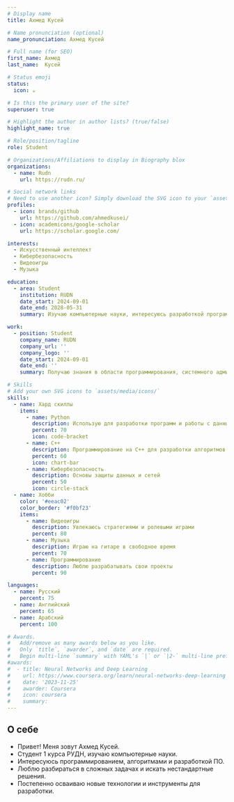 ```yaml
---
# Display name
title: Ахмед Кусей

# Name pronunciation (optional)
name_pronunciation: Ахмед Кусей

# Full name (for SEO)
first_name: Ахмед
last_name:  Кусей

# Status emoji
status:
  icon: ☕️

# Is this the primary user of the site?
superuser: true

# Highlight the author in author lists? (true/false)
highlight_name: true

# Role/position/tagline
role: Student

# Organizations/Affiliations to display in Biography blox
organizations:
  - name: Rudn
    url: https://rudn.ru/

# Social network links
# Need to use another icon? Simply download the SVG icon to your `assets/media/icons/` folder.
profiles:
  - icon: brands/github
    url: https://github.com/ahmedkusei/
  - icon: academicons/google-scholar
    url: https://scholar.google.com/

interests: 
  - Искусственный интеллект
  - Кибербезопасность
  - Видеоигры
  - Музыка

education:
  - area: Student
    institution: RUDN
    date_start: 2024-09-01
    date_end: 2028-05-31
    summary: Изучаю компьютерные науки, интересуюсь разработкой программного обеспечения и кибербезопасностью.

work:
  - position: Student
    company_name: RUDN
    company_url: ''
    company_logo: ''
    date_start: 2024-09-01
    date_end: ''
    summary: Получаю знания в области программирования, системного администрирования и защиты данных.

# Skills
# Add your own SVG icons to `assets/media/icons/`
skills:
  - name: Хард скиллы
    items:
      - name: Python
        description: Использую для разработки программ и работы с данными
        percent: 70
        icon: code-bracket
      - name: C++
        description: Программирование на C++ для разработки алгоритмов
        percent: 60
        icon: chart-bar
      - name: Кибербезопасность
        description: Основы защиты данных и сетей
        percent: 50
        icon: circle-stack
  - name: Хобби
    color: '#eeac02'
    color_border: '#f0bf23'
    items:
      - name: Видеоигры
        description: Увлекаюсь стратегиями и ролевыми играми
        percent: 80
      - name: Музыка
        description: Играю на гитаре в свободное время
        percent: 70
      - name: Программирование
        description: Люблю разрабатывать свои проекты
        percent: 90

languages:
  - name: Русский
    percent: 75
  - name: Английский
    percent: 65
  - name: Арабский
    percent: 100

# Awards.
#   Add/remove as many awards below as you like.
#   Only `title`, `awarder`, and `date` are required.
#   Begin multi-line `summary` with YAML's `|` or `|2-` multi-line prefix and indent 2 spaces below.
#awards:
#  - title: Neural Networks and Deep Learning
#    url: https://www.coursera.org/learn/neural-networks-deep-learning
#    date: '2023-11-25'
#    awarder: Coursera
#    icon: coursera
#    summary: 
---
```


## О себе

- Привет! Меня зовут Ахмед Кусей.
- Студент 1 курса РУДН, изучаю компьютерные науки.
- Интересуюсь программированием, алгоритмами и разработкой ПО.
- Люблю разбираться в сложных задачах и искать нестандартные решения.
- Постепенно осваиваю новые технологии и инструменты для разработки.
